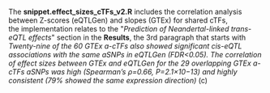 The **snippet.effect_sizes_cTFs_v2.R** includes the correlation analysis between Z-scores (eQTLGen) and slopes (GTEx) for shared cTFs, <br>
the implementation relates to the "*Prediction of Neandertal-linked trans-eQTL effects*" section in the **Results**, the 3rd paragraph that starts with <br>
*Twenty-nine of the 60 GTEx a-cTFs also showed significant cis-eQTL associations with the same aSNPs in eQTLGen (FDR<0.05). The correlation of effect sizes between GTEx and eQTLGen for the 29 overlapping GTEx a-cTFs aSNPs was high (Spearman’s ρ=0.66, P=2.1×10−13) and highly consistent (79% showed the same expression direction)* (c)